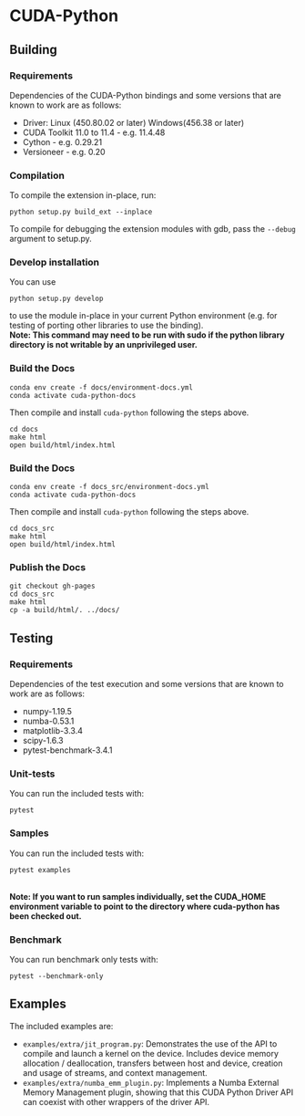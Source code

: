 # CUDA-Python

## Building

### Requirements

Dependencies of the CUDA-Python bindings and some versions that are known to
work are as follows:

* Driver: Linux (450.80.02 or later) Windows(456.38 or later)
* CUDA Toolkit 11.0 to 11.4 - e.g. 11.4.48
* Cython - e.g. 0.29.21
* Versioneer - e.g. 0.20

### Compilation

To compile the extension in-place, run:

```
python setup.py build_ext --inplace
```

To compile for debugging the extension modules with gdb, pass the `--debug`
argument to setup.py.


### Develop installation

You can use

```
python setup.py develop
```

to use the module in-place in your current Python environment (e.g. for testing
of porting other libraries to use the binding).
<br>
<strong>Note: This command may need to be run with sudo if the python library directory is not writable by an unprivileged user.</strong>


### Build the Docs

```
conda env create -f docs/environment-docs.yml
conda activate cuda-python-docs
```
Then compile and install `cuda-python` following the steps above.

```
cd docs
make html
open build/html/index.html
```

### Build the Docs

```
conda env create -f docs_src/environment-docs.yml
conda activate cuda-python-docs
```
Then compile and install `cuda-python` following the steps above.

```
cd docs_src
make html
open build/html/index.html
```

### Publish the Docs

```
git checkout gh-pages
cd docs_src
make html
cp -a build/html/. ../docs/
```

## Testing

### Requirements

Dependencies of the test execution and some versions that are known to
work are as follows:

* numpy-1.19.5
* numba-0.53.1
* matplotlib-3.3.4
* scipy-1.6.3
* pytest-benchmark-3.4.1

### Unit-tests

You can run the included tests with:

```
pytest
```

### Samples

You can run the included tests with:

```
pytest examples
```

<br><strong>Note:  If you want to run samples individually, set the CUDA_HOME environment variable to point to the directory where cuda-python has been checked out.</strong>

### Benchmark

You can run benchmark only tests with:

```
pytest --benchmark-only
```

## Examples

The included examples are:

- `examples/extra/jit_program.py`: Demonstrates the use of the API to compile and
  launch a kernel on the device. Includes device memory allocation /
  deallocation, transfers between host and device, creation and usage of
  streams, and context management.
- `examples/extra/numba_emm_plugin.py`: Implements a Numba External Memory Management
  plugin, showing that this CUDA Python Driver API can coexist with other
  wrappers of the driver API.
